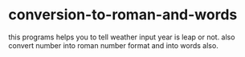 # conversion-to-roman-and-words

this programs helps you to tell weather input year is leap or not.
also convert number into roman number format 
and into words also.
